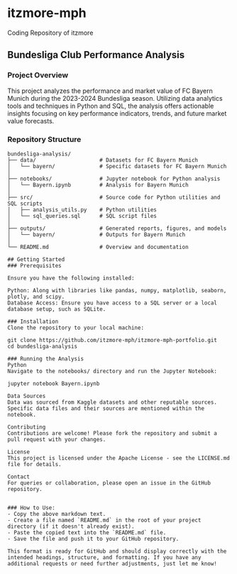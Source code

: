 # itzmore-mph
Coding Repository of itzmore

## Bundesliga Club Performance Analysis

### Project Overview
This project analyzes the performance and market value of FC Bayern Munich during the 2023-2024 Bundesliga season. Utilizing data analytics tools and techniques in Python and SQL, the analysis offers actionable insights focusing on key performance indicators, trends, and future market value forecasts.

### Repository Structure

```plaintext
bundesliga-analysis/
├── data/                    # Datasets for FC Bayern Munich
│   └── bayern/              # Specific datasets for FC Bayern Munich
│
├── notebooks/               # Jupyter notebook for Python analysis
│   └── Bayern.ipynb         # Analysis for Bayern Munich
│
├── src/                     # Source code for Python utilities and SQL scripts
│   ├── analysis_utils.py    # Python utilities
│   └── sql_queries.sql      # SQL script files
│
├── outputs/                 # Generated reports, figures, and models
│   └── bayern/              # Outputs for Bayern Munich
│
└── README.md                # Overview and documentation

## Getting Started
### Prerequisites

Ensure you have the following installed:

Python: Along with libraries like pandas, numpy, matplotlib, seaborn, plotly, and scipy.
Database Access: Ensure you have access to a SQL server or a local database setup, such as SQLite.

### Installation
Clone the repository to your local machine:

git clone https://github.com/itzmore-mph/itzmore-mph-portfolio.git
cd bundesliga-analysis

### Running the Analysis
Python
Navigate to the notebooks/ directory and run the Jupyter Notebook:

jupyter notebook Bayern.ipynb

Data Sources
Data was sourced from Kaggle datasets and other reputable sources. Specific data files and their sources are mentioned within the notebook.

Contributing
Contributions are welcome! Please fork the repository and submit a pull request with your changes.

License
This project is licensed under the Apache License - see the LICENSE.md file for details.

Contact
For queries or collaboration, please open an issue in the GitHub repository.


### How to Use:
- Copy the above markdown text.
- Create a file named `README.md` in the root of your project directory (if it doesn't already exist).
- Paste the copied text into the `README.md` file.
- Save the file and push it to your GitHub repository.

This format is ready for GitHub and should display correctly with the intended headings, structure, and formatting. If you have any additional requests or need further adjustments, just let me know!
